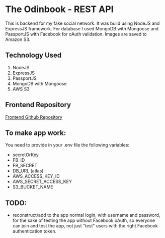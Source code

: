 # The Odinbook - REST API

This is backend for my fake social network. It was build using NodeJS and ExpressJS framework. For database I used MongoDB with Mongoose and PassportJS with Facebook for oAuth validation. Images are saved to Amazon S3.

## Technology Used

1. NodeJS
2. ExpressJS
3. PassportJS
4. MongoDB with Mongoose
5. AWS S3

## Frontend Repository

[Frontend Github Repository](https://github.com/polhek/blog-front-end-react)

## To make app work:

You need to provide in your .env file the following variables:

- secretOrKey
- FB_ID
- FB_SECRET
- DB_URL (atlas)
- AWS_ACCESS_KEY_ID
- AWS_SECRET_ACCESS_KEY
- S3_BUCKET_NAME

## TODO:

- reconstruct/add to the app normal login, with username and password, for the sake of testing the app without Facebook oAuth, so everyone can join and test the app, not just "test" users with the right Facebook authentication token.
